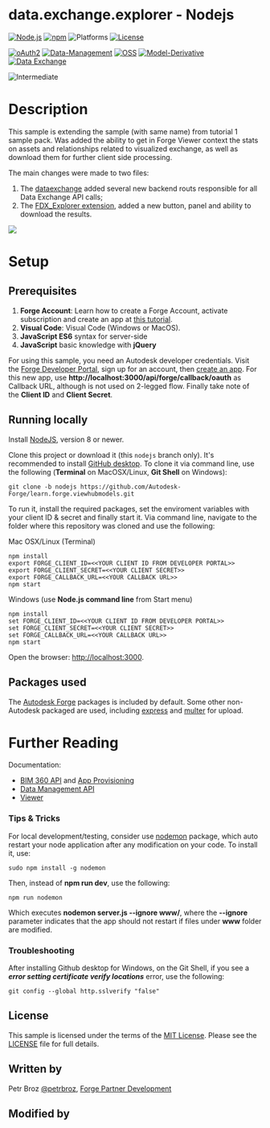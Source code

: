# data.exchange.explorer - Nodejs

[![Node.js](https://img.shields.io/badge/Node.js-8.0-blue.svg)](https://nodejs.org/)
[![npm](https://img.shields.io/badge/npm-4.0-blue.svg)](https://www.npmjs.com/)
![Platforms](https://img.shields.io/badge/platform-windows%20%7C%20osx%20%7C%20linux-lightgray.svg)
[![License](http://img.shields.io/:license-mit-blue.svg)](http://opensource.org/licenses/MIT)

[![oAuth2](https://img.shields.io/badge/oAuth2-v1-green.svg)](http://developer.autodesk.com/)
[![Data-Management](https://img.shields.io/badge/Data%20Management-v1-green.svg)](http://developer.autodesk.com/)
[![OSS](https://img.shields.io/badge/OSS-v2-green.svg)](http://developer.autodesk.com/)
[![Model-Derivative](https://img.shields.io/badge/Model%20Derivative-v2-green.svg)](http://developer.autodesk.com/)
[![Data Exchange](https://img.shields.io/badge/Data%20Exchange-Beta-orange)](http://developer.autodesk.com/)

![Intermediate](https://img.shields.io/badge/Level-Intermediate-orange.svg)

# Description

This sample is extending the sample (with same name) from tutorial 1 sample pack. Was added the ability to get in Forge Viewer context the stats on assets and relationships related to visualized exchange, as well as download them for further client side processing.

The main changes were made to two files:

1. The [dataexchange](./routes/dataexchange.js) added several new backend routs responsible for all Data Exchange API calls;
2. The [FDX_Explorer extension](public/js/fdx_explorer.js), added a new button, panel and ability to download the results.

![](./img/video.gif)

# Setup

## Prerequisites

1. **Forge Account**: Learn how to create a Forge Account, activate subscription and create an app at [this tutorial](http://learnforge.autodesk.io/#/account/). 
2. **Visual Code**: Visual Code (Windows or MacOS).
3. **JavaScript ES6** syntax for server-side
4. **JavaScript** basic knowledge with **jQuery**


For using this sample, you need an Autodesk developer credentials. Visit the [Forge Developer Portal](https://developer.autodesk.com), sign up for an account, then [create an app](https://developer.autodesk.com/myapps/create). For this new app, use **http://localhost:3000/api/forge/callback/oauth** as Callback URL, although is not used on 2-legged flow. Finally take note of the **Client ID** and **Client Secret**.

## Running locally

Install [NodeJS](https://nodejs.org), version 8 or newer.

Clone this project or download it (this `nodejs` branch only). It's recommended to install [GitHub desktop](https://desktop.github.com/). To clone it via command line, use the following (**Terminal** on MacOSX/Linux, **Git Shell** on Windows):

    git clone -b nodejs https://github.com/Autodesk-Forge/learn.forge.viewhubmodels.git

To run it, install the required packages, set the enviroment variables with your client ID & secret and finally start it. Via command line, navigate to the folder where this repository was cloned and use the following:

Mac OSX/Linux (Terminal)

    npm install
    export FORGE_CLIENT_ID=<<YOUR CLIENT ID FROM DEVELOPER PORTAL>>
    export FORGE_CLIENT_SECRET=<<YOUR CLIENT SECRET>>
    export FORGE_CALLBACK_URL=<<YOUR CALLBACK URL>>
    npm start

Windows (use **Node.js command line** from Start menu)

    npm install
    set FORGE_CLIENT_ID=<<YOUR CLIENT ID FROM DEVELOPER PORTAL>>
    set FORGE_CLIENT_SECRET=<<YOUR CLIENT SECRET>>
    set FORGE_CALLBACK_URL=<<YOUR CALLBACK URL>>
    npm start

Open the browser: [http://localhost:3000](http://localhost:3000).

## Packages used

The [Autodesk Forge](https://www.npmjs.com/package/forge-apis) packages is included by default. Some other non-Autodesk packaged are used, including [express](https://www.npmjs.com/package/express) and [multer](https://www.npmjs.com/package/multer) for upload.

# Further Reading

Documentation:

- [BIM 360 API](https://developer.autodesk.com/en/docs/bim360/v1/overview/) and [App Provisioning](https://forge.autodesk.com/blog/bim-360-docs-provisioning-forge-apps)
- [Data Management API](https://developer.autodesk.com/en/docs/data/v2/overview/)
- [Viewer](https://developer.autodesk.com/en/docs/viewer/v6)

### Tips & Tricks

For local development/testing, consider use [nodemon](https://www.npmjs.com/package/nodemon) package, which auto restart your node application after any modification on your code. To install it, use:

    sudo npm install -g nodemon

Then, instead of **npm run dev**, use the following:

    npm run nodemon

Which executes **nodemon server.js --ignore www/**, where the **--ignore** parameter indicates that the app should not restart if files under **www** folder are modified.

### Troubleshooting

After installing Github desktop for Windows, on the Git Shell, if you see a ***error setting certificate verify locations*** error, use the following:

    git config --global http.sslverify "false"

## License

This sample is licensed under the terms of the [MIT License](http://opensource.org/licenses/MIT). Please see the [LICENSE](LICENSE) file for full details.

## Written by

Petr Broz [@petrbroz](https://twitter.com/petrbroz), [Forge Partner Development](http://forge.autodesk.com)

## Modified by
